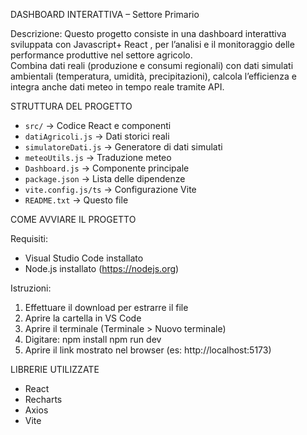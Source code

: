 
DASHBOARD INTERATTIVA – Settore Primario


Descrizione:
Questo progetto consiste in una dashboard interattiva sviluppata con Javascript+ React , per l’analisi e il monitoraggio delle performance produttive nel settore agricolo.  
Combina dati reali (produzione e consumi regionali) con dati simulati ambientali (temperatura, umidità, precipitazioni), calcola l’efficienza e integra anche dati meteo in tempo reale tramite API.



 STRUTTURA DEL PROGETTO

- `src/` → Codice React e componenti
- `datiAgricoli.js` → Dati storici reali
- `simulatoreDati.js` → Generatore di dati simulati
- `meteoUtils.js` → Traduzione meteo
- `Dashboard.js` → Componente principale
- `package.json` → Lista delle dipendenze
- `vite.config.js/ts` → Configurazione Vite
- `README.txt` → Questo file



 COME AVVIARE IL PROGETTO

Requisiti:
- Visual Studio Code installato
- Node.js installato (https://nodejs.org)

Istruzioni:
1. Effettuare il download per estrarre il file
2. Aprire la cartella in VS Code
3. Aprire il terminale (Terminale > Nuovo terminale)
4. Digitare:
   npm install
   npm run dev
5. Aprire il link mostrato nel browser (es: http://localhost:5173)



LIBRERIE UTILIZZATE

- React 
- Recharts 
- Axios 
- Vite 

